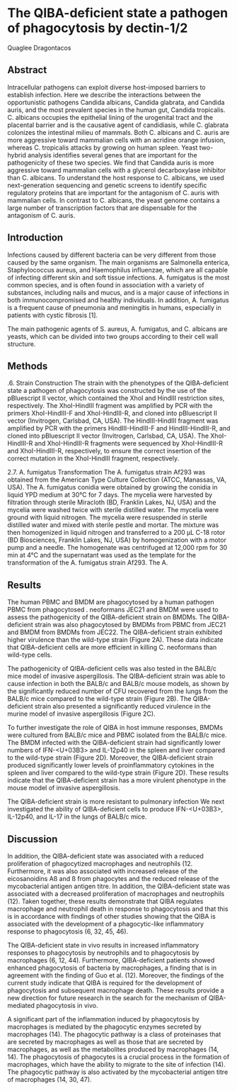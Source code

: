 # The QIBA-deficient state a pathogen of phagocytosis by dectin-1/2
Quaglee Dragontacos


## Abstract
Intracellular pathogens can exploit diverse host-imposed barriers to establish infection. Here we describe the interactions between the opportunistic pathogens Candida albicans, Candida glabrata, and Candida auris, and the most prevalent species in the human gut, Candida tropicalis. C. albicans occupies the epithelial lining of the urogenital tract and the placental barrier and is the causative agent of candidiasis, while C. glabrata colonizes the intestinal milieu of mammals. Both C. albicans and C. auris are more aggressive toward mammalian cells with an acridine orange infusion, whereas C. tropicalis attacks by growing on human spleen. Yeast two-hybrid analysis identifies several genes that are important for the pathogenicity of these two species. We find that Candida auris is more aggressive toward mammalian cells with a glycerol decarboxylase inhibitor than C. albicans. To understand the host response to C. albicans, we used next-generation sequencing and genetic screens to identify specific regulatory proteins that are important for the antagonism of C. auris with mammalian cells. In contrast to C. albicans, the yeast genome contains a large number of transcription factors that are dispensable for the antagonism of C. auris.


## Introduction
Infections caused by different bacteria can be very different from those caused by the same organism. The main organisms are Salmonella enterica, Staphylococcus aureus, and Haemophilus influenzae, which are all capable of infecting different skin and soft tissue infections. A. fumigatus is the most common species, and is often found in association with a variety of substances, including nails and mucus, and is a major cause of infections in both immunocompromised and healthy individuals. In addition, A. fumigatus is a frequent cause of pneumonia and meningitis in humans, especially in patients with cystic fibrosis [1].

The main pathogenic agents of S. aureus, A. fumigatus, and C. albicans are yeasts, which can be divided into two groups according to their cell wall structure.


## Methods

.6. Strain Construction
The strain with the phenotypes of the QIBA-deficient state a pathogen of phagocytosis was constructed by the use of the pBluescript II vector, which contained the XhoI and HindIII restriction sites, respectively. The XhoI-HindIII fragment was amplified by PCR with the primers XhoI-HindIII-F and XhoI-HindIII-R, and cloned into pBluescript II vector (Invitrogen, Carlsbad, CA, USA). The HindIII-HindIII fragment was amplified by PCR with the primers HindIII-HindIII-F and HindIII-HindIII-R, and cloned into pBluescript II vector (Invitrogen, Carlsbad, CA, USA). The XhoI-HindIII-R and XhoI-HindIII-R fragments were sequenced by XhoI-HindIII-R and XhoI-HindIII-R, respectively, to ensure the correct insertion of the correct mutation in the XhoI-HindIII fragment, respectively.

2.7. A. fumigatus Transformation
The A. fumigatus strain Af293 was obtained from the American Type Culture Collection (ATCC, Manassas, VA, USA). The A. fumigatus conidia were obtained by growing the conidia in liquid YPD medium at 30°C for 7 days. The mycelia were harvested by filtration through sterile Miracloth (BD, Franklin Lakes, NJ, USA) and the mycelia were washed twice with sterile distilled water. The mycelia were ground with liquid nitrogen. The mycelia were resuspended in sterile distilled water and mixed with sterile pestle and mortar. The mixture was then homogenized in liquid nitrogen and transferred to a 200 µL C-18 rotor (BD Biosciences, Franklin Lakes, NJ, USA) by homogenization with a motor pump and a needle. The homogenate was centrifuged at 12,000 rpm for 30 min at 4°C and the supernatant was used as the template for the transformation of the A. fumigatus strain Af293. The A.


## Results

The human PBMC and BMDM are phagocytosed by a human pathogen
PBMC from phagocytosed . neoformans JEC21 and BMDM were used to assess the pathogenicity of the QIBA-deficient strain on BMDMs. The QIBA-deficient strain was also phagocytosed by BMDMs from PBMC from JEC21 and BMDM from BMDMs from JEC22. The QIBA-deficient strain exhibited higher virulence than the wild-type strain (Figure 2A). These data indicate that QIBA-deficient cells are more efficient in killing C. neoformans than wild-type cells.

The pathogenicity of QIBA-deficient cells was also tested in the BALB/c mice model of invasive aspergillosis. The QIBA-deficient strain was able to cause infection in both the BALB/c and BALB/c mouse models, as shown by the significantly reduced number of CFU recovered from the lungs from the BALB/c mice compared to the wild-type strain (Figure 2B). The QIBA-deficient strain also presented a significantly reduced virulence in the murine model of invasive aspergillosis (Figure 2C).

To further investigate the role of QIBA in host immune responses, BMDMs were cultured from BALB/c mice and PBMC isolated from the BALB/c mice. The BMDM infected with the QIBA-deficient strain had significantly lower numbers of IFN-<U+03B3> and IL-12p40 in the spleen and liver compared to the wild-type strain (Figure 2D). Moreover, the QIBA-deficient strain produced significantly lower levels of proinflammatory cytokines in the spleen and liver compared to the wild-type strain (Figure 2D). These results indicate that the QIBA-deficient strain has a more virulent phenotype in the mouse model of invasive aspergillosis.

The QIBA-deficient strain is more resistant to pulmonary infection
We next investigated the ability of QIBA-deficient cells to produce IFN-<U+03B3>, IL-12p40, and IL-17 in the lungs of BALB/c mice.


## Discussion
In addition, the QIBA-deficient state was associated with a reduced proliferation of phagocytized macrophages and neutrophils (12. Furthermore, it was also associated with increased release of the eicosanoidins Aß and ß from phagocytes and the reduced release of the mycobacterial antigen antigen titre. In addition, the QIBA-deficient state was associated with a decreased proliferation of macrophages and neutrophils (12). Taken together, these results demonstrate that QIBA regulates macrophage and neutrophil death in response to phagocytosis and that this is in accordance with findings of other studies showing that the QIBA is associated with the development of a phagocytic-like inflammatory response to phagocytosis (6, 32, 45, 46).

The QIBA-deficient state in vivo results in increased inflammatory responses to phagocytosis by neutrophils and to phagocytosis by macrophages (6, 12, 44). Furthermore, QIBA-deficient patients showed enhanced phagocytosis of bacteria by macrophages, a finding that is in agreement with the finding of Guo et al. (12). Moreover, the findings of the current study indicate that QIBA is required for the development of phagocytosis and subsequent macrophage death. These results provide a new direction for future research in the search for the mechanism of QIBA-mediated phagocytosis in vivo.

A significant part of the inflammation induced by phagocytosis by macrophages is mediated by the phagocytic enzymes secreted by macrophages (14). The phagocytic pathway is a class of proteinases that are secreted by macrophages as well as those that are secreted by macrophages, as well as the metabolites produced by macrophages (14, 14). The phagocytosis of phagocytes is a crucial process in the formation of macrophages, which have the ability to migrate to the site of infection (14). The phagocytic pathway is also activated by the mycobacterial antigen titre of macrophages (14, 30, 47).
